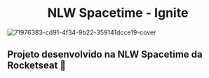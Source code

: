 <h1 align=center>NLW Spacetime - Ignite</h1>

![71976383-cd91-4f34-9b22-359141dcce19-cover](https://github.com/lucianosants/TokiSur-Config/assets/93036812/433e8c16-ced1-436c-a8d7-37f7cd597143)

## Projeto desenvolvido na NLW Spacetime da Rocketseat 🚀
